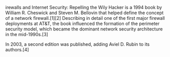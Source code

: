 irewalls and Internet Security: Repelling the Wily Hacker is a 1994 book by William R. Cheswick and Steven M. Bellovin that helped define the concept of a network firewall.[1][2] Describing in detail one of the first major firewall deployments at AT&T, the book influenced the formation of the perimeter security model, which became the dominant network security architecture in the mid-1990s.[3]

In 2003, a second edition was published, adding Aviel D. Rubin to its authors.[4]
